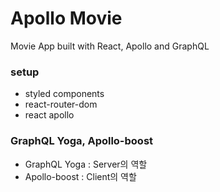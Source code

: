 # Apollo Movie

Movie App built with React, Apollo and GraphQL

### setup

- styled components
- react-router-dom
- react apollo

### GraphQL Yoga, Apollo-boost

- GraphQL Yoga : Server의 역할
- Apollo-boost : Client의 역할
